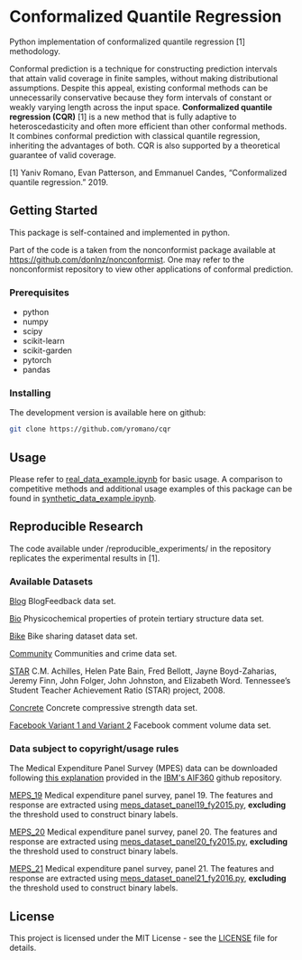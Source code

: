 # Conformalized Quantile Regression

Python implementation of conformalized quantile regression [1] methodology.

Conformal prediction is a technique for constructing prediction intervals that attain valid coverage in finite samples, without making distributional assumptions. Despite this appeal, existing conformal methods can be unnecessarily conservative because they form intervals of constant or weakly varying length across the input space. **Conformalized quantile regression (CQR)** [1] is a new method that is fully adaptive to heteroscedasticity and often more efficient than other conformal methods. It combines conformal prediction with classical quantile regression, inheriting the advantages of both. CQR is also supported by a theoretical guarantee of valid coverage.

[1] Yaniv Romano, Evan Patterson, and Emmanuel Candes, “Conformalized quantile regression.” 2019.

## Getting Started

This package is self-contained and implemented in python.

Part of the code is a taken from the nonconformist package available at https://github.com/donlnz/nonconformist. One may refer to the nonconformist repository to view other applications of conformal prediction.  

### Prerequisites

* python
* numpy
* scipy
* scikit-learn
* scikit-garden
* pytorch
* pandas

### Installing

The development version is available here on github:
```bash
git clone https://github.com/yromano/cqr
```

## Usage

Please refer to [real_data_example.ipynb](real_data_example.ipynb) for basic usage. A comparison to competitive methods and additional usage examples of this package can be found in [synthetic_data_example.ipynb](synthetic_data_example.ipynb).

## Reproducible Research

The code available under /reproducible_experiments/ in the repository replicates the experimental results in [1].

### Available Datasets

[Blog](https://archive.ics.uci.edu/ml/datasets/BlogFeedback) BlogFeedback data set.

[Bio](https://archive.ics.uci.edu/ml/datasets/Physicochemical+Properties+of+Protein+Tertiary+Structure) Physicochemical  properties  of  protein  tertiary  structure  data  set.

[Bike](https://archive.ics.uci.edu/ml/datasets/bike+sharing+dataset) Bike  sharing  dataset  data  set.

[Community](http://archive.ics.uci.edu/ml/datasets/communities+and+crime) Communities   and   crime   data   set.

[STAR](https://www.rdocumentation.org/packages/AER/versions/1.2-6/topics/STAR) C.M. Achilles, Helen Pate Bain, Fred Bellott, Jayne Boyd-Zaharias, Jeremy Finn, John Folger, John Johnston, and Elizabeth Word. Tennessee’s Student Teacher Achievement Ratio (STAR) project, 2008.

[Concrete](http://archive.ics.uci.edu/ml/datasets/concrete+compressive+strength) Concrete compressive strength data set.

[Facebook Variant 1 and Variant 2](https://archive.ics.uci.edu/ml/datasets/Facebook+Comment+Volume+Dataset) Facebook  comment  volume  data  set.

### Data subject to copyright/usage rules

The Medical Expenditure Panel Survey (MPES) data can be downloaded following [this explanation](https://github.com/IBM/AIF360/blob/master/aif360/data/raw/meps/README.md) provided in the [IBM's AIF360](https://github.com/IBM/AIF360) github repository.

[MEPS_19](https://meps.ahrq.gov/mepsweb/data_stats/download_data_files_detail.jsp?cboPufNumber=HC-181) Medical expenditure panel survey,  panel 19. The features and response are extracted using [meps_dataset_panel19_fy2015.py](https://github.com/IBM/AIF360/blob/master/aif360/datasets/meps_dataset_panel19_fy2015.py), **excluding** the threshold used to construct binary labels.

[MEPS_20](https://meps.ahrq.gov/mepsweb/data_stats/download_data_files_detail.jsp?cboPufNumber=HC-181) Medical expenditure panel survey,  panel 20. The features and response are extracted using [meps_dataset_panel20_fy2015.py](https://github.com/IBM/AIF360/blob/master/aif360/datasets/meps_dataset_panel20_fy2015.py), **excluding** the threshold used to construct binary labels.

[MEPS_21](https://meps.ahrq.gov/mepsweb/data_stats/download_data_files_detail.jsp?cboPufNumber=HC-192) Medical expenditure panel survey,  panel 21. The features and response are extracted using [meps_dataset_panel21_fy2016.py](https://github.com/IBM/AIF360/blob/master/aif360/datasets/meps_dataset_panel21_fy2016.py), **excluding** the threshold used to construct binary labels.

## License

This project is licensed under the MIT License - see the [LICENSE](LICENSE) file for details.
